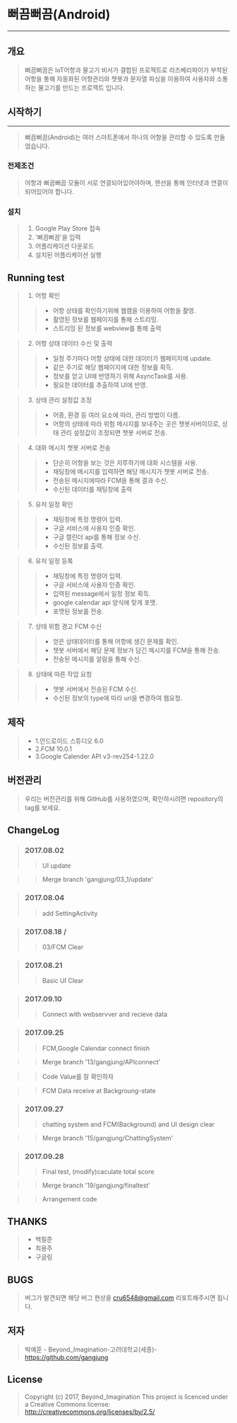 # 뻐끔뻐끔(Android)
<hr />

## 개요
>뻐끔뻐끔은 IoT어항과 물고기 비서가 결합된 프로젝트로 라즈베리파이가 부착된 어항을 통해 자동화된 어항관리와 챗봇과 문자열 파싱을 이용하여 사용자와 소통하는 물고기를 만드는 프로젝트 입니다.

## 시작하기
<hr/>

>뻐끔뻐끔(Android)는 여러 스마트폰에서 하나의 어항을 관리할 수 있도록 만들었습니다.

### 전제조건
>어항과 뻐끔뻐끔 모듈이 서로 연결되어있어야하며, 랜선을 통해 인터넷과 연결이 되어있어야 합니다.

### 설치
>1. Google Play Store 접속
>2. '뻐끔뻐끔'을 입력
>3. 어플리케이션 다운로드
>4. 설치된 어플리케이션 실행


## Running test
>1. 어항 확인
>>+ 어항 상태를 확인하기위해 웹캠을 이용하여 어항을 촬영.
>>+ 촬영된 정보를 웹페이지를 통해 스트리밍. 
>>+ 스트리밍 된 정보를 webview를 통해 출력

>2. 어항 상태 데이터 수신 및 출력
>>+ 일정 주기마다 어항 상태에 대한 데이터가 웹페이지에 update.
>>+ 같은 주기로 해당 웹페이지에 대한 정보를 획득. 
>>+ 정보를 얻고 UI에 반영하기 위해 AsyncTask를 사용.
>>+ 필요한 데이터를 추출하여 UI에 반영.

>3. 상태 관리 설정값 조정
>>+ 어종, 환경 등 여러 요소에 따라, 관리 방법이 다름. 
>>+ 어항의 상태에 따라 위험 메시지를 보내주는 곳은 챗봇서버이므로, 상태 관리 설정값이 조정되면 챗봇 서버로 전송.

>4. 대화 메시지 챗봇 서버로 전송
>>+ 단순히 어항을 보는 것은 지루하기에 대화 시스템을 사용.
>>+ 채팅창에 메시지를 입력하면 해당 메시지가 챗봇 서버로 전송.
>>+ 전송된 메시지에따라 FCM을 통해 결과 수신.
>>+ 수신된 데이터를 채팅창에 출력

>5. 유저 일정 확인
>>+ 채팅창에 특정 명령어 입력.
>>+ 구글 서비스에 사용자 인증 확인.
>>+ 구글 캘린더 api를 통해 정보 수신.
>>+ 수신된 정보를 출력.

>6. 유저 일정 등록
>>+ 채팅창에 특정 명령어 입력.
>>+ 구글 서비스에 사용자 인증 확인.
>>+ 입력된 message에서 일정 정보 획득.
>>+ google calendar api 양식에 맞게 포맷.
>>+ 포맷된 정보를 전송. 

>7. 상태 위험 경고 FCM 수신
>>+ 얻은 상태데이터를 통해 어항에 생긴 문제를 확인.
>>+ 챗봇 서버에서 해당 문제 정보가 담긴 메시지를 FCM을 통해 전송.
>>+ 전송된 메시지를 알람을 통해 수신.

>8. 상태에 따른 작업 요청
>>+ 챗봇 서버에서 전송된 FCM 수신.
>>+ 수신된 정보의 type에 따라 url을 변경하여 웹요청.

## 제작
>+ 1.안드로이드 스튜디오 6.0
>+ 2.FCM 10.0.1
>+ 3.Google Calender API v3-rev254-1.22.0 

## 버전관리
>우리는 버전관리를 위해 GitHub를 사용하였으며, 확인하시려면 repository의 tag를 보세요.

## ChangeLog
> ### 2017.08.02
>> UI update

>> Merge branch 'gangjung/03_1/update'

> ### 2017.08.04
>> add SettingActivity

> ### 2017.08.18 /
>> 03/FCM Clear

> ### 2017.08.21 
>> Basic UI Clear

> ### 2017.09.10 
>> Connect with webservver and recieve data

> ### 2017.09.25 
>> FCM,Google Calendar connect finish

>> Merge branch '13/gangjung/APIconnect'

>> Code Value를 잘 확인하자

>> FCM Data receive at Backgroung-state

> ### 2017.09.27
>> chatting system and FCM(Background) and UI design clear

>> Merge branch '15/gangjung/ChattingSystem'

> ### 2017.09.28
>> Final test, (modify)caculate total score

>> Merge branch '19/gangjung/finaltest'

>> Arrangement code

## THANKS
>+ 백필준
>+ 최용주
>+ 구글링

## BUGS
> 버그가 발견되면 해당 버그 현상을 cru6548@gmail.com 리포트해주시면 됩니다.

## 저자
>박예훈 - Beyond_Imagination-고려대학교(세종)-https://github.com/gangjung

## License
> Copyright (c) 2017, Beyond_Imagination
> This project is licenced under a Creative Commons license: http://creativecommons.org/licenses/by/2.5/
